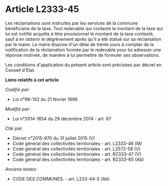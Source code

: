 # Article L2333-45

Les réclamations sont instruites par les services de la commune bénéficiaire de la taxe. Tout redevable qui conteste le
montant de la taxe qui lui est notifié acquitte à titre provisionnel le montant de la taxe contesté, sauf à en obtenir le
dégrèvement après qu'il a été statué sur sa réclamation par le maire. Le maire dispose d'un délai de trente jours à compter
de la notification de la réclamation formée par le redevable pour lui adresser une réponse motivée, de manière à lui
permettre de formuler ses observations. 

Les conditions d'application du présent article sont précisées par décret en Conseil d'Etat.

**Liens relatifs à cet article**

_Codifié par_:

  - Loi n°96-142 du 21 février 1996

_Modifié par_:

  - Loi n°2014-1654 du 29 décembre 2014 - art. 67

_Cité par_:

  - Décret n°2015-970 du 31 juillet 2015 (V)
  - Code général des collectivités territoriales - art. L2333-46 (M)
  - Code général des collectivités territoriales - art. L2572-58 (V)
  - Code général des collectivités territoriales - art. R2333-47 (V)
  - Code général des collectivités territoriales - art. R2333-65 (Ab)

_Anciens textes_:

  - CODE DES COMMUNES. - art. L233-44-5 (Ab)
